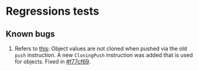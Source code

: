 # Regressions tests

## Known bugs

1. Refers to [this](./regression_push_clone.hms): Object values are not cloned when pushed via the old `push` instruction. A new `CloningPush` instruction was added that is used for objects. Fixed in [#f77cf69](https://github.com/smarthome-go/homescript/commit/f77cf694efc5b2dc53b7001ed7291d1cd9af5ced).
